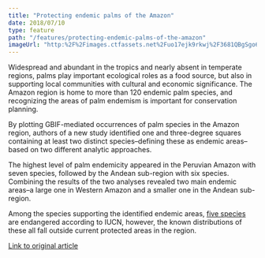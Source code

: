 ```yaml
---
title: "Protecting endemic palms of the Amazon"
date: 2018/07/10
type: feature
path: "/features/protecting-endemic-palms-of-the-amazon"
imageUrl: "http:%2F%2Fimages.ctfassets.net%2Fuo17ejk9rkwj%2F3681QBgSgo6YcYUAmS0acm%2F134203111f98759516f2fb978f91735c%2Fpalm.jpg"
---
```

Widespread and abundant in the tropics and nearly absent in temperate regions, palms play important ecological roles as  a food source, but also in supporting local communities with cultural and economic significance. The Amazon region is home to more than 120 endemic palm species, and recognizing the areas of palm endemism is important for conservation planning.

By plotting GBIF-mediated occurrences of palm species in the Amazon region, authors of a new study identified one and three-degree squares containing at least two distinct species–defining these as endemic areas–based on two different analytic approaches.

The highest level of palm endemicity appeared in the Peruvian Amazon with seven species, followed by the Andean sub-region with six species. Combining the results of the two analyses revealed two main endemic areas–a large one in Western Amazon and a smaller one in the Andean sub-region.

Among the species supporting the identified endemic areas, [five species](https://www.gbif.org/occurrence/search?taxon_key=2731830&taxon_key=2733318&taxon_key=2738087&taxon_key=2732789&taxon_key=2736971) are endangered according to IUCN, however, the known distributions of these all fall outside current protected areas in the region.

[Link to original article](https://doi.org/10.1007/s10531-017-1463-0)